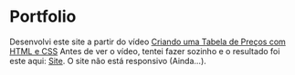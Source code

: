 # Portfolio 

Desenvolvi este site a partir do vídeo <a href="https://www.youtube.com/watch?v=qZE0Ves8k-Y&t=197s">Criando uma Tabela de Preços com HTML e CSS</a>
Antes de ver o vídeo, tentei fazer sozinho e o resultado foi este aqui: <a href="#">Site</a>. O site não está responsivo (Ainda...).
 
